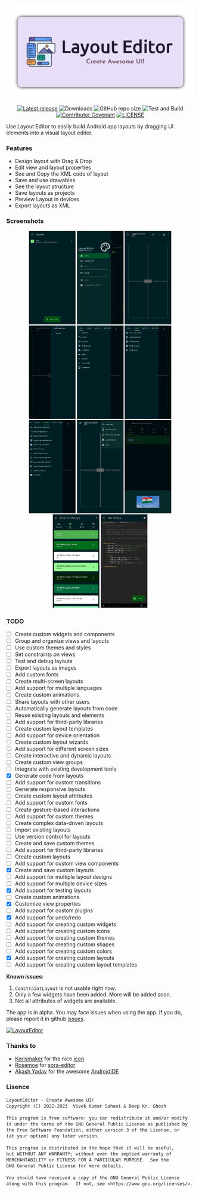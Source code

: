 ![Banner](./app/src/main/res/drawable-v24/app_banner.png "app_banner")

<div align="center">

[![Latest release](https://img.shields.io/github/v/release/itsvks19/LayoutEditor?include_prereleases&label=latest%20release&style=for-the-badge)](https://github.com/itsvks19/LayoutEditor/releases/latest)
![Downloads](https://img.shields.io/github/downloads/itsvks19/LayoutEditor/total?style=for-the-badge)
![GitHub repo size](https://img.shields.io/github/repo-size/itsvks19/LayoutEditor?style=for-the-badge)
![Test and Build](https://img.shields.io/github/actions/workflow/status/itsvks19/LayoutEditor/test_and_build.yml?label=Test%20and%20Build&style=for-the-badge&logo=github)
[![Contributor Covenant](https://img.shields.io/badge/Contributor%20Covenant-2.1-4baaaa.svg?style=for-the-badge)](https://github.com/itsvks19/LayoutEditor/blob/main/CODE_OF_CONDUCT.md)
[![LICENSE](https://img.shields.io/github/license/itsvks19/LayoutEditor?color=blue&style=for-the-badge)](https://github.com/itsvks19/LayoutEditor/blob/main/LICENSE)
</div>

Use Layout Editor to easily build Android app layouts by dragging UI elements into a visual layout editor.

### Features
- Design layout with Drag & Drop
- Edit view and layout properties
- See and Copy the XML code of layout
- Save and use drawables
- See the layout structure
- Save layouts as projects
- Preview Layout in devices
- Export layouts as XML

### Screenshots
<div align="center">

<img width="125" height="250" src="./screenshots/ScreenShot_LayoutEditor_01.jpg" alt="Screenshot_01" title="Screenshot_01">
<img width="125" height="250" src="./screenshots/ScreenShot_LayoutEditor_02.jpg" alt="Screenshot_02" title="Screenshot_02">
<img width="125" height="250" src="./screenshots/ScreenShot_LayoutEditor_03.jpg" alt="Screenshot_03" title="Screenshot_03">
<img width="125" height="250" src="./screenshots/ScreenShot_LayoutEditor_04.jpg" alt="Screenshot_04" title="Screenshot_04">
<img width="125" height="250" src="./screenshots/ScreenShot_LayoutEditor_05.jpg" alt="Screenshot_05" title="Screenshot_05">
<img width="125" height="250" src="./screenshots/ScreenShot_LayoutEditor_06.jpg" alt="Screenshot_06" title="Screenshot_06">
<img width="125" height="250" src="./screenshots/ScreenShot_LayoutEditor_07.jpg" alt="Screenshot_07" title="Screenshot_07">
<img width="125" height="250" src="./screenshots/ScreenShot_LayoutEditor_08.jpg" alt="Screenshot_08" title="Screenshot_08">
<img width="125" height="250" src="./screenshots/ScreenShot_LayoutEditor_09.jpg" alt="Screenshot_09" title="Screenshot_09">
<img width="125" height="250" src="./screenshots/ScreenShot_LayoutEditor_10.jpg" alt="Screenshot_10" title="Screenshot_10">
<img width="125" height="250" src="./screenshots/ScreenShot_LayoutEditor_11.jpg" alt="Screenshot_11" title="Screenshot_11">
</div>

### TODO
- [ ] Create custom widgets and components
- [ ] Group and organize views and layouts
- [ ] Use custom themes and styles
- [ ] Set constraints on views
- [ ] Test and debug layouts
- [ ] Export layouts as images
- [ ] Add custom fonts
- [ ] Create multi-screen layouts
- [ ] Add support for multiple languages
- [ ] Create custom animations
- [ ] Share layouts with other users
- [ ] Automatically generate layouts from code
- [ ] Reuse existing layouts and elements
- [ ] Add support for third-party libraries
- [ ] Create custom layout templates
- [ ] Add support for device orientation
- [ ] Create custom layout wizards
- [ ] Add support for different screen sizes
- [ ] Create interactive and dynamic layouts
- [ ] Create custom view groups
- [ ] Integrate with existing development tools
- [X] Generate code from layouts
- [ ] Add support for custom transitions
- [ ] Generate responsive layouts
- [ ] Create custom layout attributes
- [ ] Add support for custom fonts
- [ ] Create gesture-based interactions
- [ ] Add support for custom themes
- [ ] Create complex data-driven layouts
- [ ] Import existing layouts
- [ ] Use version control for layouts
- [ ] Create and save custom themes
- [ ] Add support for third-party libraries
- [ ] Create custom layouts
- [ ] Add support for custom view components
- [X] Create and save custom layouts
- [ ] Add support for multiple layout designs
- [ ] Add support for multiple device sizes
- [X] Add support for testing layouts
- [ ] Create custom animations
- [X] Customize view properties
- [ ] Add support for custom plugins
- [X] Add support for undo/redo
- [ ] Add support for creating custom widgets
- [ ] Add support for creating custom icons
- [ ] Add support for creating custom themes
- [ ] Add support for creating custom shapes
- [ ] Add support for creating custom colors
- [X] Add support for creating custom layouts
- [ ] Add support for creating custom layout templates

**Known issues**:
1. `ConstraintLayout` is not usable right now.
2. Only a few widgets have been added. More will be added soon.
3. Not all attributes of widgets are available.

The app is in alpha.
You may face issues when using the app. If you do, please report it in github [issues](https://github.com/itsvks19/LayoutEditor/issues).

[![LayoutEditor](https://img.shields.io/badge/Layout-Editor-blue?style=for-the-badge)](https://github.com/itsvks19/LayoutEditor/releases/latest)

### Thanks to
- [Kerismaker](https://www.flaticon.com/authors/kerismaker) for the nice [icon](https://www.flaticon.com/free-icon/template_6863985)
- [Rosemoe](https://github.com/Rosemoe) for [sora-editor](https://github.com/Rosemoe/sora-editor)
- [Akash Yadav](https://github.com/itsaky) for the awesome [AndroidIDE](https://github.com/AndroidIDEOfficial/AndroidIDE)

### Lisence
```
LayoutEditor - Create Awesome UI!
Copyright (C) 2022-2023  Vivek Kumar Sahani & Deep Kr. Ghosh

This program is free software: you can redistribute it and/or modify
it under the terms of the GNU General Public License as published by
the Free Software Foundation, either version 3 of the License, or
(at your option) any later version.

This program is distributed in the hope that it will be useful,
but WITHOUT ANY WARRANTY; without even the implied warranty of
MERCHANTABILITY or FITNESS FOR A PARTICULAR PURPOSE.  See the
GNU General Public License for more details.

You should have received a copy of the GNU General Public License
along with this program.  If not, see <https://www.gnu.org/licenses/>.
```
